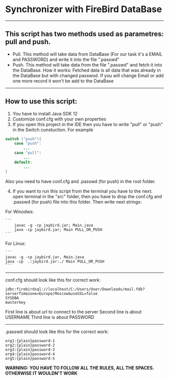 # Synchronizer with FireBird DataBase
_____________________________________
## This script has two methods used as parametres: pull and push. 
* Pull. This method will take data from DataBase (For our task it's a EMAIL and PASSWORD) and write it into the file ".passwd"
* Push. This method will take data from the file ".passwd" and fetch it into the DataBase. How it works: Fetched data is all data that was already in the DataBase but with changed passwod. If you will change Email or add one more record it won't be add to the DataBase
_______________________________________________________
## How to use this script:
1. You have to install Java SDK 12
2. Customize conf.cfg with your own properties
3. If you open this project in the IDE then you have to write "pull" or "push" in the Switch cunstuction. For example
```Java
switch ("push"){
    case "push":
        ...
    case "pull":
        ...
    default:
        ...
}
```

Also you need to have conf.cfg and .passwd (for push) in the root folder.

4. If you want to run this script from the terminal you have to the next:  open terminal in the "src" folder, then you have to drop the conf.cfg and .passwd (for push) file into this folder. Then write next strings:

For Winodws:

    ```
        javac -g -cp jaybird.jar; Main.java
        java -cp jaybird.jar; Main PULL_OR_PUSH
    ```
    
    
For Linux:

    ```
    javac -g -cp jaybird.jar, Main.java
    java -cp  .:jaybird.jar:./ Main PULL_OR_PUSH
    ```
    
___________________________________________________________
conf.cfg should look like this for correct work:
```
jdbc:firebirdsql://localhost/C:/Users/User/Downloads/mail.fdb?serverTimezone=Europe/Moscow&useSSL=false
SYSDBA
masterkey
```
First line is about url to connect to the server
Second line is about USERNAME 
Third line is about PASSWORD
__________________________________________________________
.passwd should look like this for the correct work:
```
org1:{plain}password-1
org2:{plain}password-2
org3:{plain}password-3
org4:{plain}password-4
org5:{plain}password-5

```
**WARNING: YOU HAVE TO FOLLOW ALL THE RULES, ALL THE SPACES. OTHERWISE IT WOULDN'T WORK**
